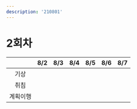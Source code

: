 ```yaml
---
description: '210801'
---
```


# 2회차

|  | 8/2 | 8/3 | 8/4 | 8/5 | 8/6 | 8/7 |
| :---: | :---: | :---: | :---: | :---: | :---: | :---: |
| 기상 |  |  |  |  |  |  |
| 취침 |  |  |  |  |  |  |
| 계획이행 |  |  |  |  |  |  |

